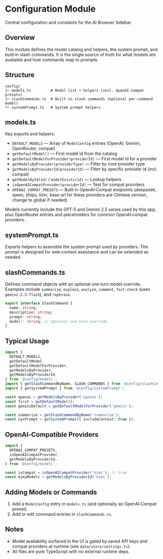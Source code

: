 # Configuration Module

Central configuration and constants for the AI Browser Sidebar.

## Overview

This module defines the model catalog and helpers, the system prompt, and built‑in slash commands. It is the single source of truth for what models are available and how commands map to prompts.

## Structure

```
config/
├─ models.ts         # Model list + helpers (incl. OpenAI‑Compat presets)
├─ slashCommands.ts  # Built-in slash commands (optional per‑command model)
└─ systemPrompt.ts   # System prompt helpers
```

## models.ts

Key exports and helpers:

- `DEFAULT_MODELS` — Array of `ModelConfig` entries (OpenAI, Gemini, OpenRouter, compat)
- `getDefaultModel()` — First model id from the catalog
- `getDefaultModelForProvider(providerId)` — First model id for a provider
- `getModelsByProvider(providerType)` — Filter by core provider type
- `getModelsByProviderId(providerId)` — Filter by specific provider id (incl. compat)
- `getModelById(id)` / `modelExists(id)` — Lookup helpers
- `isOpenAICompatProvider(providerId)` — Test for compat providers
- `OPENAI_COMPAT_PRESETS` — Built‑in OpenAI‑Compat endpoints (deepseek, qwen, zhipu, kimi, base url for these providers are Chinese version, change to global if needed)

Models currently include the GPT‑5 and Gemini 2.5 series used by this app, plus OpenRouter entries and placeholders for common OpenAI‑compat providers.

## systemPrompt.ts

Exports helpers to assemble the system prompt used by providers. The prompt is designed for web‑context assistance and can be extended as needed.

## slashCommands.ts

Defines command objects with an optional one‑turn model override. Examples include `summarize`, `explain`, `analyze`, `comment`, `fact-check` (uses `gemini-2.5-flash`), and `rephrase`.

```ts
export interface SlashCommand {
  name: string;
  description: string;
  prompt: string;
  model?: string; // optional one‑turn override
}
```

## Typical Usage

```ts
import {
  DEFAULT_MODELS,
  getDefaultModel,
  getDefaultModelForProvider,
  getModelsByProvider,
  getModelsByProviderId,
} from '@config/models';
import { getSlashCommandByName, SLASH_COMMANDS } from '@config/slashCommands';
import { getSystemPrompt } from '@config/systemPrompt';

const openai = getModelsByProvider('openai');
const first = getDefaultModel();
const geminiDefault = getDefaultModelForProvider('gemini');

const summarize = getSlashCommandByName('summarize');
const sysPrompt = getSystemPrompt({ includeContext: true });
```

## OpenAI‑Compatible Providers

```ts
import {
  OPENAI_COMPAT_PRESETS,
  isOpenAICompatProvider,
  getModelsByProviderId,
} from '@config/models';

const isCompat = isOpenAICompatProvider('kimi'); // true
const kimiModels = getModelsByProviderId('kimi');
```

## Adding Models or Commands

1. Add a `ModelConfig` entry in `models.ts` (and optionally an OpenAI‑Compat preset).
2. Add or edit command entries in `slashCommands.ts`.

## Notes

- Model availability surfaced in the UI is gated by saved API keys and compat providers at runtime (see `data/store/settings.ts`).
- All files are pure TypeScript with no external runtime deps.
